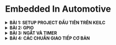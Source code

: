 # Embedded In Automotive

<details>
	<summary><strong>BÀI 1: SETUP PROJECT ĐẦU TIÊN TRÊN KEILC</strong></summary>

## BÀI 1: SETUP PROJECT ĐẦU TIÊN TRÊN KEILC
### 1. KeilC:
- Phần mềm được phát triển bởi công ti ARM.
- Tạo môi trường tạo ra để lập trình các ngôn ngữ C và Assembly. Có thể biên dịch các chương  
- Giúp biên dịch chương trình C/Assembly thành mã máy (.hex file) để máy tính có thể hiểu được và nạp vào các vi điều khiển.

### 2. Tạo project đầu tiên với KeilC
- Cần các thiết bị: STM32, ST-Link Driver
- Cài đặt thư viện chuẩn cho STM32, Tải Datasheet, Reference Manual.
- Các bước tạo project mới trên KeilC, thêm file và thư viện cần thiết. Các thao tác cơ bản trên KeilC (Build, Nạp, Debug Code,...).

### 3. Ví dụ Blink LED PC13
- Các bước thực hiện:
  + Cấp xung clock cho ngoại vi.
  + Cấu hình chân của ngoại vi.
  + Sử dụng ngoại vi.
- Tổng hợp địa chỉ các thanh ghi: ![image](https://github.com/user-attachments/assets/38423912-9bcc-4e0a-ab46-d0b449fa028f)
- B1: cấu hình thanh ghi RCC_APB2ENR để cấp clock cho ngoại vi:
  ![image](https://github.com/user-attachments/assets/ad4001c4-77c5-471e-9919-f072c1a13ad6)

  ```c
  #define RCC_APB2ENR	*((unsigned int *)0x40021018)
  RCC_APB2ENR |= (1 << 4); // Kich hoat xung clock cap cho GPIOC
  ```
- B2: Cấu hình chế độ chân PC13: Ta dặt chế độ là output push-pull có điện trở kéo lên
  ![image](https://github.com/user-attachments/assets/0517277f-a495-44c5-bcdd-ebea2092fc17)

  ```c
  #define GPIOC_CRH	*((unsigned int *)0x40011004)
  // MODE13[1:0] = 11: Output mode, max speed 50 MHz	
  GPIOC_CRH |= (1 << 20) | (1 << 21);

  // CNF13[1:0] = 00: General purpose output push-pull
  GPIOC_CRH &= ~((1 << 22) | (1 << 23));
  ```
- B3: Sử dụng ngoại vi: Ta lần lượt ghi điện áp ở chân PC13 là 1, 0 xen kẽ nhau sau khi delay 1 khoảng thời gian để blink led PC13. Ta sẽ thao tác ghi mức điện áp trên thanh ghi ODR.
  ```c
  #define GPIOC_ODR *((unsigned int*)0x4001100C)
  while(1){
	GPIOC_ODR |= 1 << 13; // LED tắt
	delay(10000000);
	GPIOC_ODR &= ~(1 << 13); // LED sáng
	delay(10000000);
  }
  ```
  Ta sử dụng vòng lặp để tạo hàm delay
  ```c
  void delay(unsigned int timedelay){ 
	for(unsigned int i = 0; i < timedelay; i++){}
  }
  ```
- Ngoài ra, ta còn có thể xây dựng 1 cấu trúc thanh ghi của các ngoại vi để làm việc với ác ngoại vi được thuận tiện hơn:
  ```c
  typedef struct
  {
    unsigned int CRL;
    unsigned int CRH;
    unsigned int IDR;
    unsigned int ODR;
    unsigned int BSRR;
    unsigned int BRR;
    unsigned int LCKR;
  } GPIO_TypeDef;

  typedef struct
  {
    unsigned int CR;
    unsigned int CFGR;
    unsigned int CIR;
    unsigned int APB2RSTR;
    unsigned int APB1RSTR;
    unsigned int AHBENR;
    unsigned int APB2ENR;
    unsigned int APB1ENR;
    unsigned int BDCR;
    unsigned int CSR;
  } RCC_TypeDef;
  ```
### 4. Tổng kết và mở rộng:
- Code trên thanh ghi giúp ltv hiểu rõ cách hoạt động chi tiết của từng ngoại vi, tăng hiệu xuất chương trình.
- Nhưng lập trình thanh ghi có thể trở nên khá phức tạp đối với các hệ thống lớn.
- Nên sử dụng thư viện chuẩn của STM32 với các API có sẵn và dễ tiếp cận.

</details>


<details>
	<summary><strong>BÀI 2: GPIO</strong></summary>
  
## BÀI 2: GPIO
### 1. Thư viện STM32F10x Standard Peripherals Firmware Library
Là 1 thư viện hoàn chỉnh được phát triển cho dòng STM32. Bao gồm đầy đủ driver cho tất cả các ngoại vi tiêu chuẩn.

Thư viện này bao gồm các hàm, cấu trúc dữ liệu và macro của các tính năng thiết bị ngoại vi STM32. 

### 2. Cấu hình và sử dụng ngoại vi (GPIO)
- Gồm 3 bước cơ bản: cấp clock cho ngoại vi --> cấu hình ngoại vi --> sử dụng ngoại vi
- Ta sử dụng thư viện SPL là 1 thư viện chuẩn của STM32 cung cấp các hàm và các định nghĩa giúp việc cấu hình và sử dụng ngoại vi dễ dàng và rõ ràng.
#### 2.1 Cấp clock cho ngoại vi:
Ta dựa vào sơ đồ khối dưới đây để xác định đường bus phù hợp để cấp clock cho ngoại vi tương ứng: ![image](https://github.com/user-attachments/assets/a95e5397-0f2f-4043-b6ab-59422440586c)
Module RCC (Reset and Clock Control) cung cấp các hàm để cấu hình xung clock.
```c
RCC_APB1PeriphClockCmd(uint32_t RCC_APB1Periph, FunctionalState NewState)

RCC_APB2PeriphClockCmd(uint32_t RCC_APB2Periph, FunctionalState NewState)
	
RCC_AHBPeriphClockCmd(uint32_t RCC_AHBPeriph, FunctionalState NewState)
```
- Các hàm này nhận 2 tham số: 
  + `RCC_APB1Periph`, `RCC_APB2Periph`, `RCC_AHBPeriph` là các ngoại vi muốn cấp clock. (Ví dụ
: RCC_APB2Periph_GPIOA, RCC_APB1Periph_CAN1,..)
  + `NewState` là giá trị quy định cấp (ENABLE) hay ngưng (DISABLE) xung clock cho ngoại vi đó.
#### 2.2 Cấu hình GPIO:
- Ta cấu hình các tham số cho GPIO được tổ chức trong struct GPIO_InitTypeDef:
  + `GPIO_Pin`: chọn chân muốn cấu hình,
  + `GPIO_Mode`: chọn chế độ của chân,
  + `GPIO_Speed`: chọn tốc độ chân.
- Có 8 chế độ của chân:

|Chế độ GPIO|Tên gọi|Mô tả|
|:----------|:------|:----|
|`GPIO_Mode_AIN`|**Analog Input**|Chân GPIO được cấu hình làm đầu vào analog. Thường được sử dụng cho các chức năng như ADC (Analog to Digital Converter).|
|`GPIO_Mode_IN_FLOATING`|**Floating Input**|Chân GPIO được cấu hình làm đầu vào và ở trạng thái nổi (không pull-up hay pull-down), nghĩa là chân không được kết nối cố định với mức cao (VDD) hoặc mức thấp (GND) thông qua điện trở.|
|`GPIO_Mode_IPD`|**Input Pull-Down**|Chân GPIO được cấu hình làm đầu vào với một điện trở pull-down nội bộ kích hoạt. Khi không có tín hiệu nào được áp dụng lên chân này, nó sẽ được kéo về mức thấp (GND).|
|`GPIO_Mode_IPU`|**Input Pull-Up**|Chân GPIO được cấu hình làm đầu vào với một điện trở pull-up nội bộ kích hoạt. Khi không có tín hiệu nào được áp dụng lên chân này, nó sẽ được kéo về mức cao (VDD).|
|`GPIO_Mode_Out_OD`|**Output Open-Drain**|Chân GPIO được cấu hình làm đầu ra với chế độ open-drain. Trong chế độ này, chân có thể được kéo xuống mức thấp, nhưng để đạt được mức cao, cần một điện trở pull-up ngoài hoặc từ một nguồn khác.|
|`GPIO_Mode_Out_PP`|**Output Push-Pull**|Chân GPIO được cấu hình làm đầu ra với chế độ push-pull. Trong chế độ này, chân có thể đạt được cả mức cao và mức thấp mà không cần bất kỳ phần cứng bổ sung nào.|
|`GPIO_Mode_AF_OD`|**Alternate Function Open-Drain**|Chân GPIO được cấu hình để hoạt động trong một chức năng thay thế (như USART, I2C,...) và sử dụng chế độ open-drain.|
|`GPIO_Mode_AF_PP`|**Alternate Function Push-Pull**|Chân GPIO được cấu hình để hoạt động trong một chức năng thay thế và sử dụng chế độ push-pull.|
  
- Có 3 mức tốc độ cho chân: GPIO_Speed_10MHz, GPIO_Speed_2MHz, GPIO_Speed_50MHz (Tốc độ nhanh nhất).
- Dùng hàm **GPIO_Init (GPIO_TypeDef, GPIO_InitStruct)** để khởi tạo GPIO:
  + `GPIO_TypeDef`: GPIO cần cấu hình
  + `GPIO_InitStruct`: Con trỏ trỏ tới biến TypeDef (Struct) vừa được khởi tạo

#### 2.3 Sử dụng ngoại vi:
Ta có 1 số hàm thông dụng để sử dụng ngoại vi

```c
uint8_t GPIO_ReadInputDataBit(GPIO_TypeDef* GPIOx, uint16_t GPIO_Pin);
\\Đọc giá trị 1 chân trong GPIO được cấu hình là INPUT
uint16_t GPIO_ReadInputData(GPIO_TypeDef* GPIOx);
\\Đọc giá trị nguyên GPIO được cấu hình là INPUT
uint8_t GPIO_ReadOutputDataBit(GPIO_TypeDef* GPIOx, uint16_t GPIO_Pin);
\\Đọc giá trị 1 chân trong GPIO được cấu hình là OUTPUT
uint16_t GPIO_ReadOutputData(GPIO_TypeDef* GPIOx);
\\Đọc giá trị nguyên GPIO được cấu hình là OUTPUT
void GPIO_SetBits(GPIO_TypeDef* GPIOx, uint16_t GPIO_Pin);
\\Cho giá trị điện áp của 1 chân trong GPIO = 1
void GPIO_ResetBits(GPIO_TypeDef* GPIOx, uint16_t GPIO_Pin);
\\Cho giá trị điện áp của 1 chân trong GPIO = 0
void GPIO_WriteBit(GPIO_TypeDef* GPIOx, uint16_t GPIO_Pin, BitAction BitVal);
\\Ghi giá trị "BitVal" vào 1 chân trong GPIO
void GPIO_Write(GPIO_TypeDef* GPIOx, uint16_t PortVal);
\\Ghi giá trị "PortVal" vào nguyên GPIO

```

**Ví dụ 1**: Blink LED PC13
```c
while(1){
	GPIO_SetBits(GPIOC, GPIO_Pin_13); // Ghi 1 ra PC13
	delay(10000000);
	GPIO_ResetBits(GPIOC, GPIO_Pin_13);// Ghi 0 ra PC13
	delay(10000000);
}
```
**Ví dụ 2**: Đọc trạng thái nút nhấn:
```c
// Cấu hình
void GPIO_Init(){
	GPIO_InitTypeDef GPIO_InitStruct;
	GPIO_InitStruct.GPIO_Pin = GPIO_Pin_0;
	GPIO_InitStruct.GPIO_Mode = GPIO_Mode_IPU;
	GPIO_InitStruct.GPIO_Speed = GPIO_Speed_50MHz;
		
	GPIO_Init(GPIOA, &GPIO_InitStruct);
}

// Điều khiển
void Control(){
	if(GPIO_ReadInputDataBit(GPIOA, GPIO_Pin_0) == 0){
		while(GPIO_ReadInputDataBit(GPIOA, GPIO_Pin_0) == 0);
		if(GPIO_ReadOutputDataBit(GPIOC, GPIO_Pin_13)){
			GPIO_ResetBits(GPIOC, GPIO_Pin_13);
		} else {
			GPIO_SetBits(GPIOC, GPIO_Pin_13);
		}
	}

}

```

 </details>


<details>
	<summary><strong>BÀI 3: NGẮT VÀ TIMER</strong></summary>
  
## BÀI 3: NGẮT VÀ TIMER
### 1. Ngắt
- Ngắt là 1 sự kiện khẩn cấp xảy ra trong hay ngoài vi điều khiển. Nó yêu cầu MCU phải dừng chương trình chính và thực thi chương trình ngắt (trình phục vụ ngắt).
- Trình phục vụ ngắt (Interrupt Service Routine - ISR) là một đoạn chương trình được thực hiện khi ngắt xảy ra. Địa chỉ trong bộ nhớ của ISR là "Vector ngắt".
- Có 4 loại ngắt thông dụng:
  + Ngắt ngoài: Xảy ra khi có sự thay đổi điện áp ở các chân GPIO cấu hình làm ngõ vào ngắt. Gồm 4 dạng: HIGH, LOW, RISING, FALLING tương ứng với các mức và sự thay đổi lên xuống của điện áp.
  + Ngắt timer: Xảy ra khi thanh ghi trong bộ đếm Timer bị tràn, khi đó giá trị thanh ghi sẽ bị reset để tạo ngắt tiếp theo.
  + Ngắt truyền thông: Xảy ra khi có sự kiện truyền thông (truyền và nhận dữ liệu) từ 2 hay nhiều thiết bị. Thường sử dụng cho các giao thức như SPI,UART, I2C để truyền nhận dữ liệu chính xác.
- Thanh ghi PC: là thanh ghi trỏ tới địa chỉ lệnh tiếp theo được thực thi.
- Độ ưu tiên ngắt: các ngắt có độ ưu tiên khác nhau. Trên STM32, số thứ tự ngắt càng thấp thì ngắt càng được ưu tiên Độ ưu tiên ngắt có thể lập trình được.

### 2. Timer
- Là 1 mạch logic được thiết kế trong STM32 dùng để đếm chu kì xung clock.
- STM32F103 có 7 timer.
- Cấu hình cho Timer: Ta cấu hình các thành phần trong struct TIM_TimeBaseInitTypeDef
  + TIM_Prescaler: Cấu hình bộ chia tầng số, quy định sau bao nhiêu xung clk thì đếm lên 1 lần.
  + TIM_CounterMode: Chỉ định chế độ đếm là đếm lên hay đếm xuống (TIM_CounterMode_Up: đếm lên, TIM_CounterMode_Down: đếm xuống).
  + TIM_Period: Chỉ định 1 chu kì của bộ đếm (đếm đến bao nhiêu xung thì reset).
  + TIM_ClockDivision: Cấu hình bộ chia xung (thường dùng TIM_CKD_DIV1: chia cho 1), (fTimer = fSystem/TIM_ClockDivision; trong đó fSystem: tần số hệ thống - 72MHz, fTimer: Tần số của Timer).
   
Ví dụ:

```c
// Đầu tiên, ta cần cấp clk cho Timer hoạt động
// Ta dùng TIM2
void RCC_Config(){
	RCC_APB1PeriphClockCmd(RCC_APB1Periph_TIM2, ENABLE);
}

// Cấu hình cho TIMER
void TIM_Config(){
	TIM_TimeBaseInitTypeDef TIM_InitStruct;
	TIM_InitStruct.TIM_ClockDivision = TIM_CKD_DIV1;     // fTimer = 72MHz
	TIM_InitStruct.TIM_Prescaler = 7200 - 1;	      // 7200 xung clk thì đếm lên 1 lần --> sau 7200/fTimer = 7200/72000000 = 0.1 (ms)
	TIM_InitStruct.TIM_Period = 0xFFFF;                  // Chu kì reset: 0xFFFF - 65535
	TIM_InitStruct.TIM_CounterMode = TIM_CounterMode_Up; // Chế độ đếm lên
	
	TIM_TimeBaseInit(TIM2, &TIM_InitStruct);             // Hàm lưu cấu hình của Timer
	TIM_Cmd(TIM2, ENABLE);                               // Bật timer 2
}
```

Ngoài ra còn 2 hàm:
```c
void TIM_SetCounter(TIM_TypeDef* TIMx, uint16_t Counter);
// Đặt giá trị ban đầu cho timer

uint16_t TIM_GetCounter(TIM_TypeDef* TIMx);
// Lấy giá trị đếm hiện tại của timer
```

Ví dụ: Ta thiết kế hàm delay_ms, tham số truyền vào là thời gian delay (đơn vị ms)

```c
void delay_ms(uint32_t time){
	TIM_SetCounter(TIM2, 0);
	while(TIM_GetCounter(TIM2) < time * 10){}
}

``` 

 </details>


 <details>
	<summary><strong>BÀI 4: CÁC CHUẨN GIAO TIẾP CƠ BẢN</strong></summary>

## Bài 4: Các chuẩn giao tiếp cơ bản
### 1. Sơ lược về vấn đề truyển nhận dữ liệu:
- Truyền nhận dữ liệu trong vi điều khiển (MCU) là quá trình trao đổi tín hiệu điện áp giữa các chân (pin) của MCU.
- Do đó khi MCU A muốn truyền dữ liệu cho 1 MCU B, dữ liệu sẽ được đổi thành các tín hiệu điện áp tương ứng trên các chân mà 2 MCU giao tiếp.
![image](https://github.com/user-attachments/assets/d3fd3596-88b3-4c8b-b55a-f2934eb0b8ba)

### 2. SPI
- SPI (Serial Peripheral Interface) hay còn gọi là giao diện ngoại vi nối tiếp, được phát triển bởi hãng Motorola.
- Hoạt động ở chế độ song công toàn phần, có thể truyền và nhận ở cùng 1 thời điểm.
- Là giao tiếp đồng bộ nối tiếp, quá trình truyền nhận đều được đồng bộ với xung clock sinh bởi Master.
- Một Master có thể giao tiếp được nhiều Slave.
- Sử dụng 4 dây để giao tiếp:
  + **SCK** (Serial clock): xung clock tạo bởi Master cung cấp cho slave.
  + **MISO** (Master in - Slave out): Tín hiệu tạo bởi thiết bị Slave và nhận bởi thiết bị Master.
  + **MOSI** (Master out - Slave in): Tín hiệu tạo bởi thiết bị Master và nhận bởi thiết bị Slave.
  + **SS** (Slave Select) / **CS** (Chip Select): Chọn thiết bị slave cụ thể để giao tiếp. Để chọn slave giao tiếp với Master cần chủ động kéo đường SS tương ứng xuống mức thấp (0/low)
![image](https://github.com/user-attachments/assets/7a0c5de3-4c3d-44be-8560-d2882bdbeaf7)

- Quá trình truyền dữ liệu:
  + Master kéo chân CS của slave muốn truyền xuongs 0 để báo hiệu bắt đầu truyền nhận.
  + Master sẽ cung cấp xung clock. Với mối xung clock, 1 bit sẽ được truyền bởi Master và 1 bit sẽ được truyền bởi slave.
  + Các thanh ghi cập nhật lại giá trị và dịch trái 1 bit.
  + Lặp lại quá trình trên cho đến khi truyền đủ 8 bit trong thanh ghi.
![image](https://github.com/user-attachments/assets/f12b6222-9b6d-49fa-bb04-81ebbf8b719d)

- Có tất cả 4 chế độ hoạt động phụ thuộc vào 2 tham số CPOL (Clock Polarity) và CPHA (Clock Phase).
  + CPOL: bằng 0 --> Xung clock ban đầu ở mức 0, bằng 1 --> Xung clock ban đầu ở mức 1.
  + CPHA: bằng 0 --> Đọc dữ liệu ở cạnh thứ nhất, truyền dữ liệu ở cạnh thứ 2; bằng 1 --> Đọc dữ liệu ở cạnh thứ hai, truyền dữ liệu ở cạnh thứ nhất.

| SPI Mode | CPOL | CPHA | Hoạt động|
| :---: | :---: | :---: | :---: |
| 1 | 0 | 0 | xung nhịp ở mức thấp và dữ liệu được lấy mẫu khi cạnh lên (mặc định) |
| 2 | 0 | 1 | xung nhịp ở mức thấp và dữ liệu được lấy mẫu khi cạnh xuống |
| 3 | 1 | 0 | xung nhịp ở mức cao và dữ liệu được lấy mẫu khi cạnh lên |
| 4 | 1 | 1 | xung nhịp ở mức cao và dữ liệu được lấy mẫu khi cạnh xuống |

![image](https://github.com/user-attachments/assets/e677dc34-4e27-41f9-ad10-27c2ec02f73c)

- Ưu điểm và nhược điểm:
  + **Ưu điểm**: cho phép truyền dữ liệu với tốc độ rất nhanh, thường đạt được tốc độ Mbps hoặc thậm chí hàng chục Mbps; quá trình truyền ít bị lỗi do đồng bộ xung clock giữa Master và Slave; Có thể giao tiếp với nhiều Slave cùng lúc và giao tiếp song công (truyền nhận đồng thời).
  + **Nhược điểm**: Cần nhiều kết nối dây (4 dây), tốn tài nguyên phần cứng khi muốn giao tiếp với nhiều slave; Khoảng cách truyền ngắn.

### 3. UART
### 4. I2C

  </details>
